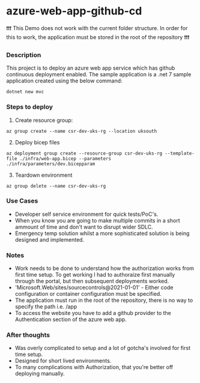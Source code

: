 # azure-web-app-github-cd

❗❗❗ This Demo does not work with the current folder structure. In order for this to work, the application must be stored in the root of the repository ❗❗❗

### Description
This project is to deploy an azure web app service which has github continuous deployment enabled. The sample application is a .net 7 sample application created using the below command:

```dotnet new mvc```

### Steps to deploy
1) Create resource group:

```az group create --name csr-dev-uks-rg --location uksouth```

2) Deploy bicep files

```az deployment group create --resource-group csr-dev-uks-rg --template-file ./infra/web-app.bicep --parameters ./infra/parameters/dev.bicepparam```

3) Teardown environment

```az group delete --name csr-dev-uks-rg ```

### Use Cases
- Developer self service environment for quick tests/PoC's.
- When you know you are going to make multiple commits in a short ammount of time and don't want to disrupt wider SDLC.
- Emergency temp solution whilst a more sophisticated solution is being designed and implemented.

### Notes
- Work needs to be done to understand how the authorization works from first time setup. To get working I had to authoraize first manually through the portal, but then subsequent deployments worked.
- 'Microsoft.Web/sites/sourcecontrols@2021-01-01' - Either code configuration or container configuration must be specified.
- The application must run in the root of the repository, there is no way to specify the path i.e. /app
- To access the website you have to add a github provider to the Authentication section of the azure web app.

### After thoughts
- Was overly complicated to setup and a lot of gotcha's involved for first time setup.
- Designed for short lived environments.
- To many complications with Authorization, that you're better off deploying manually.
